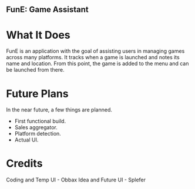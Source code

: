 ## FunE: Game Assistant
# What It Does
FunE is an application with the goal of assisting users in managing games across many platforms. It tracks when a game is launched and notes its name and location. From this point, the game is added to the menu and can be launched from there.
# Future Plans
In the near future, a few things are planned.
  - First functional build.
  - Sales aggregator.
  - Platform detection.
  - Actual UI.
# Credits
Coding and Temp UI - Obbax
Idea and Future UI - Splefer

